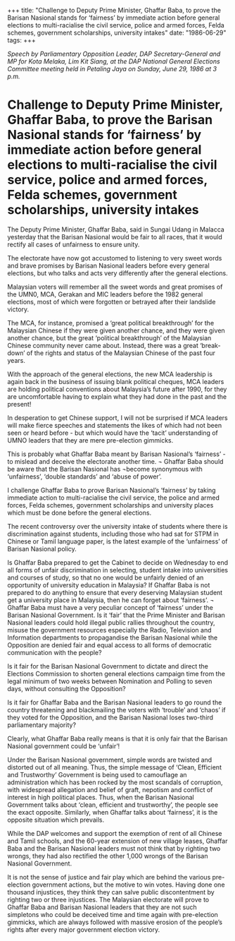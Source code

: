 +++ 
title: "Challenge to Deputy Prime Minister, Ghaffar Baba, to prove the Barisan Nasional stands for ‘fairness’ by immediate action before general elections to multi-racialise the civil service, police and armed forces, Felda schemes, government scholarships, university intakes"
date: "1986-06-29"
tags:
+++

_Speech by Parliamentary Opposition Leader, DAP Secretary-General and MP for Kota Melaka, Lim Kit Siang, at the DAP National General Elections Committee meeting held in Petaling Jaya on Sunday, June 29, 1986 at 3 p.m._

# Challenge to Deputy Prime Minister, Ghaffar Baba, to prove the Barisan Nasional stands for ‘fairness’ by immediate action before general elections to multi-racialise the civil service, police and armed forces, Felda schemes, government scholarships, university intakes

The Deputy Prime Minister, Ghaffar Baba, said in Sungai Udang in Malacca yesterday that the Barisan Nasional would be fair to all races, that it would rectify all cases of unfairness to ensure unity.</u>

The electorate have now got accustomed to listening to very sweet words and brave promises by Barisan Nasional leaders before every general elections, but who talks and acts very differently after the general elections.

Malaysian voters will remember all the sweet words and great promises of the UMN0, MCA, Gerakan and MIC leaders before the 1982 general elections, most of which were forgotten or betrayed after their landslide victory.

The MCA, for instance, promised a ‘great political breakthrough’ for the Malaysian Chinese if they were given another chance, and they were given another chance, but the great ‘political breakthrough’ of the Malaysian Chinese community never came about. Instead, there was a great ‘break-down’ of the rights and status of the Malaysian Chinese of the past four years.

With the approach of the general elections, the new MCA leadership is again back in the business of issuing blank political cheques, MCA leaders are holding political conventions about Malaysia’s future after 1990, for they are uncomfortable having to explain what they had done in the past and the present!

In desperation to get Chinese support, I will not be surprised if MCA leaders will make fierce speeches and statements the likes of which had not been seen or heard before - but which would have the ‘tacit’ understanding of UMNO leaders that they are mere pre-election gimmicks.

This is probably what Ghaffar Baba meant by Barisan Nasional’s ‘fairness’ - to mislead and deceive the electorate another time.
¬
Ghaffar Baba should be aware that the Barisan Nasional has ¬become synonymous with ‘unfairness’, ‘double standards’ and ‘abuse of power’.

I challenge Ghaffar Baba to prove Barisan Nasional’s ‘fairness’ by taking immediate action to multi-racialise the civil service, the police and armed forces, Felda schemes, government scholarships and university places which must be done before the general elections.

The recent controversy over the university intake of students where there is discrimination against students, including those who had sat for STPM in Chinese or Tamil language paper, is the latest example of the ‘unfairness’ of Barisan Nasional policy.

Is Ghaffar Baba prepared to get the Cabinet to decide on Wednesday to end all forms of unfair discrimination in selecting, student intake into universities and courses of study, so that no one would be unfairly denied of an opportunity of university education in Malaysia? If Ghaffar Baba is not prepared to do anything to ensure that every deserving Malaysian student get a university place in Malaysia, then he can forget about	 ‘fairness’.
¬
Ghaffar Baba must have a very peculiar concept of ‘fairness’ under the Barisan Nasional Government. Is it ‘fair’ that the Prime Minister and Barisan Nasional leaders could hold illegal public rallies throughout the country, misuse the government resources especially the Radio, Television and Information departments to propagandise the Barisan Nasional while the Opposition are denied fair and equal access to all forms of democratic communication with the people?

Is it fair for the Barisan Nasional Government to dictate and direct the Elections Commission to shorten general elections campaign time from the legal minimum of two weeks between Nomination and Polling to seven days, without consulting the Opposition?

Is it fair for Ghaffar Baba and the Barisan Nasional leaders to go round the country threatening and blackmailing the voters with ‘trouble’ and ‘chaos’ if they voted for the Opposition, and the Barisan Nasional loses two-third parliamentary majority?

Clearly, what Ghaffar Baba really means is that it is only fair that the Barisan Nasional government could be ‘unfair’!

Under the Barisan Nasional government, simple words are twisted and distorted out of all meaning. Thus, the simple message of ‘Clean, Efficient and Trustworthy’ Government is being used to camouflage an administration which has been rocked by the most scandals of corruption, with widespread allegation and belief of graft, nepotism and conflict of interest in high political places. Thus, when the Barisan Nasional Government talks about ‘clean, efficient and trustworthy’, the people see the exact opposite. Similarly, when Ghaffar talks about ‘fairness’, it is the opposite situation which prevails.

While the DAP welcomes and support the exemption of rent of all Chinese and Tamil schools, and the 60-year extension of new village leases, Ghaffar Baba and the Barisan Nasional leaders must not think that by righting two wrongs, they had also rectified the other 1,000 wrongs of the Barisan Nasional Government.

It is not the sense of justice and fair play which are behind the various pre-election government actions, but the motive to win votes. Having done one thousand injustices, they think they can salve public discontentment by righting two or three injustices. The Malaysian electorate will prove to Ghaffar Baba and Barisan Nasional leaders that they are not such simpletons who could be deceived time and time again with pre-election gimmicks, which are always followed with massive erosion of the people’s rights after every major government election victory.
 
